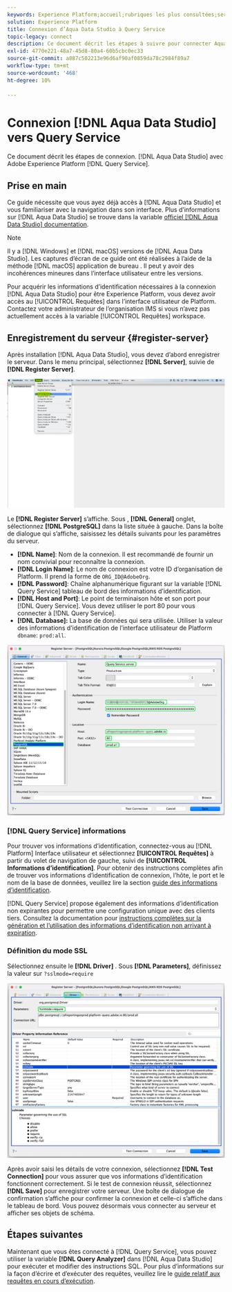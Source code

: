 ```yaml
---
keywords: Experience Platform;accueil;rubriques les plus consultées;service de requête;Query Service;Aqua Data Studio;Aqua Data Studio;Aqua data studio;se connecter au service de requête ;
solution: Experience Platform
title: Connexion d’Aqua Data Studio à Query Service
topic-legacy: connect
description: Ce document décrit les étapes à suivre pour connecter Aqua Data Studio à Adobe Experience Platform Query Service.
exl-id: 4770e221-48a7-45d8-80a4-60b5cbc0ec33
source-git-commit: a887c502213e96d6af90af0859da78c2984f89a7
workflow-type: tm+mt
source-wordcount: '468'
ht-degree: 10%

---
```


# Connexion [!DNL Aqua Data Studio] vers Query Service

Ce document décrit les étapes de connexion. [!DNL Aqua Data Studio] avec Adobe Experience Platform [!DNL Query Service].

## Prise en main

Ce guide nécessite que vous ayez déjà accès à [!DNL Aqua Data Studio] et vous familiariser avec la navigation dans son interface. Plus d’informations sur [!DNL Aqua Data Studio] se trouve dans la variable [officiel [!DNL Aqua Data Studio] documentation](https://www.aquaclusters.com/app/home/project/public/aquadatastudio/wikibook/Documentation21.1/page/0/Aqua-Data-Studio-21-1).

>[!NOTE]
>
>Il y a [!DNL Windows] et [!DNL macOS] versions de [!DNL Aqua Data Studio]. Les captures d’écran de ce guide ont été réalisées à l’aide de la méthode [!DNL macOS] application de bureau . Il peut y avoir des incohérences mineures dans l’interface utilisateur entre les versions.

Pour acquérir les informations d’identification nécessaires à la connexion [!DNL Aqua Data Studio] pour être Experience Platform, vous devez avoir accès au [!UICONTROL Requêtes] dans l’interface utilisateur de Platform. Contactez votre administrateur de l’organisation IMS si vous n’avez pas actuellement accès à la variable [!UICONTROL Requêtes] workspace.

## Enregistrement du serveur {#register-server}

Après installation [!DNL Aqua Data Studio], vous devez d’abord enregistrer le serveur. Dans le menu principal, sélectionnez **[!DNL Server]**, suivie de **[!DNL Register Server]**.

![Le menu déroulant Serveur avec l’option Enregistrer le serveur en surbrillance.](../images/clients/aqua-data-studio/register-server.png)

Le **[!DNL Register Server]** s’affiche. Sous , **[!DNL General]** onglet, sélectionnez **[!DNL PostgreSQL]** dans la liste située à gauche. Dans la boîte de dialogue qui s’affiche, saisissez les détails suivants pour les paramètres du serveur.

- **[!DNL Name]**: Nom de la connexion. Il est recommandé de fournir un nom convivial pour reconnaître la connexion.
- **[!DNL Login Name]**: Le nom de connexion est votre ID d’organisation de Platform. Il prend la forme de `ORG_ID@AdobeOrg`.
- **[!DNL Password]**: Chaîne alphanumérique figurant sur la variable [!DNL Query Service] tableau de bord des informations d’identification.
- **[!DNL Host and Port]**: Le point de terminaison hôte et son port pour [!DNL Query Service]. Vous devez utiliser le port 80 pour vous connecter à [!DNL Query Service].
- **[!DNL Database]:** La base de données qui sera utilisée. Utiliser la valeur des informations d’identification de l’interface utilisateur de Platform `dbname`: `prod:all`.

![Onglet Général Aqua Data Studio avec les champs d’entrée requis mis en surbrillance.](../images/clients/aqua-data-studio/register-server-general-tab.png)

### [!DNL Query Service] informations

Pour trouver vos informations d’identification, connectez-vous au [!DNL Platform] Interface utilisateur et sélectionnez **[!UICONTROL Requêtes]** à partir du volet de navigation de gauche, suivi de **[!UICONTROL Informations d’identification]**. Pour obtenir des instructions complètes afin de trouver vos informations d’identification de connexion, l’hôte, le port et le nom de la base de données, veuillez lire la section [guide des informations d’identification](../ui/credentials.md).

[!DNL Query Service] propose également des informations d’identification non expirantes pour permettre une configuration unique avec des clients tiers. Consultez la documentation pour [instructions complètes sur la génération et l’utilisation des informations d’identification non arrivant à expiration](../ui/credentials.md#non-expiring-credentials).

### Définition du mode SSL

Sélectionnez ensuite le **[!DNL Driver]** . Sous **[!DNL Parameters]**, définissez la valeur sur `?sslmode=require`

![L’onglet Aqua Data Studio Driver avec le champ Paramètres mis en surbrillance.](../images/clients/aqua-data-studio/register-server-driver-tab.png)

Après avoir saisi les détails de votre connexion, sélectionnez **[!DNL Test Connection]** pour vous assurer que vos informations d’identification fonctionnent correctement. Si le test de connexion réussit, sélectionnez **[!DNL Save]** pour enregistrer votre serveur. Une boîte de dialogue de confirmation s’affiche pour confirmer la connexion et celle-ci s’affiche dans le tableau de bord. Vous pouvez désormais vous connecter au serveur et afficher ses objets de schéma.

## Étapes suivantes

Maintenant que vous êtes connecté à [!DNL Query Service], vous pouvez utiliser la variable **[!DNL Query Analyzer]** dans [!DNL Aqua Data Studio] pour exécuter et modifier des instructions SQL. Pour plus d’informations sur la façon d’écrire et d’exécuter des requêtes, veuillez lire le [guide relatif aux requêtes en cours d’exécution](../best-practices/writing-queries.md).

